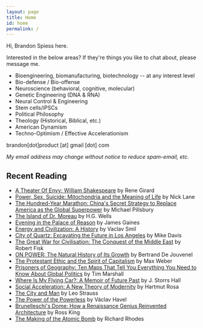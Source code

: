 ```yaml
---
layout: page
title: Home
id: home
permalink: /
---
```

Hi, Brandon Spiess here.

Interested in the below areas? If they're things you like to chat about, please message me. 

- Bioengineering, biomanufacturing, biotechnology -- at any interest level
- Bio-defense / Bio-offense
- Neuroscience (behavioral, cognitive, molecular)
- Genetic Engineering (DNA & RNA)
- Neural Control & Engineering
- Stem cells/iPSCs
- Political Philosophy
- Theology (Historical, Biblical, etc.)
- American Dynamism
- Techno-Optimism / Effective Accelerationism

brandon[dot]product [at] gmail [dot] com

*My email address may change without notice to reduce spam-email, etc.*

## Recent Reading

- [A Theater Of Envy: William Shakespeare](https://a.co/d/3ReJnCv) by Rene Girard
- [Power, Sex, Suicide: Mitochondria and the Meaning of Life](https://a.co/d/gVITrqp) by Nick Lane
- [The Hundred-Year Marathon: China's Secret Strategy to Replace America as the Global Superpower](https://a.co/d/1zi09AH) by Michael Pillsbury
- [The Island of Dr. Moreau](https://a.co/d/3YolLIb) by H.G. Wells
- [Evening in the Palace of Reason](https://a.co/d/89bwxKK) by James Gaines
- [Energy and Civilization: A History](https://a.co/d/dztFJca) by Vaclav Smil
- [City of Quartz: Excavating the Future in Los Angeles](https://a.co/d/c56gseN) by Mike Davis
- [The Great War for Civilisation: The Conquest of the Middle East](https://a.co/d/iyHq3Hp) by Robert Fisk
- [ON POWER: The Natural History of Its Growth](https://a.co/d/6Y0EBXa) by Bertrand De Jouvenel
- [The Protestant Ethic and the Spirit of Capitalism](https://a.co/d/irsvm7X) by Max Weber
- [Prisoners of Geography: Ten Maps That Tell You Everything You Need to Know About Global Politics](https://a.co/d/0QXJXsO) by Tim Marshall
- [Where Is My Flying Car?: A Memoir of Future Past](https://www.goodreads.com/en/book/show/42036377) by J. Storrs Hall
- [Social Acceleration: A New Theory of Modernity](https://a.co/d/gbMQN1e) by Hartmut Rosa
- [The City and Man](https://a.co/d/42JX7VO) by Leo Strauss
- [The Power of the Powerless](https://a.co/d/5t0mluD) by Václav Havel
- [Brunelleschi's Dome: How a Renaissance Genius Reinvented Architecture](https://a.co/d/7lpw4bx) by Ross King
- [The Making of the Atomic Bomb](https://a.co/d/jjXpvvs) by Richard Rhodes




<style>
  .wrapper {
    max-width: 46em;
  }
</style>
